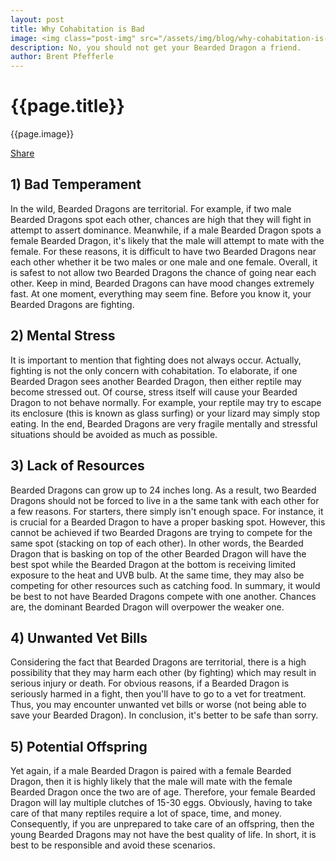 ```yaml
---
layout: post
title: Why Cohabitation is Bad
image: <img class="post-img" src="/assets/img/blog/why-cohabitation-is-bad.jpg" alt="Picture of a Bearded Dragon.">
description: No, you should not get your Bearded Dragon a friend.
author: Brent Pfefferle
---
```


<!--Show More-->

# {{page.title}}
{{page.image}}

<div class="fb-share-button" data-href="https://beardeddragonowners.com/2021/11/05/why-cohabitation-is-bad.html" data-layout="button_count" data-size="large"><a target="_blank" href="https://www.facebook.com/sharer/sharer.php?u=https%3A%2F%2Fbeardeddragonowners.com%2F2021%2F11%2F05%2Fwhy-cohabitation-is-bad.html&amp;src=sdkpreparse" class="fb-xfbml-parse-ignore">Share</a></div>

## 1) Bad Temperament

In the wild, Bearded Dragons are territorial. For example, if two male Bearded 
Dragons spot each other, chances are high that they will fight in attempt to 
assert dominance. Meanwhile, if a male Bearded Dragon spots a female Bearded Dragon, it's 
likely that the male will attempt to mate with the female. For these reasons, it is 
difficult to have two Bearded Dragons near each other whether it be two males or one 
male and one female. Overall, it is safest to not allow two Bearded Dragons the chance 
of going near each other. Keep in mind, Bearded Dragons can have mood changes extremely 
fast. At one moment, everything may seem fine. Before you know it, your Bearded Dragons 
are fighting. 

## 2) Mental Stress

It is important to mention that fighting does not always occur. Actually, fighting 
is not the only concern with cohabitation. To elaborate, if one Bearded Dragon sees 
another Bearded Dragon, then either reptile may become stressed out. Of course, 
stress itself will cause your Bearded Dragon to not behave normally. For example, your 
reptile may try to escape its enclosure (this is known as glass surfing) or your 
lizard may simply stop eating. In the end, Bearded Dragons are very fragile mentally 
and stressful situations should be avoided as much as possible.

## 3) Lack of Resources

Bearded Dragons can grow up to 24 inches long. As a result, two Bearded Dragons should not 
be forced to live in a the same tank with each other for a few reasons. For starters, 
there simply isn't enough space. For instance, it is crucial for a Bearded Dragon to 
have a proper basking spot. However, this cannot be achieved if two Bearded Dragons are 
trying to compete for the same spot (stacking on top of each other). In other words, 
the Bearded Dragon that is basking on top of the other Bearded Dragon will have the best 
spot while the Bearded Dragon at the bottom is receiving limited exposure to the heat 
and UVB bulb. At the same time, they may also be competing for other resources such as 
catching food. In summary, it would be best to not have Bearded Dragons compete with one 
another. Chances are, the dominant Bearded Dragon will overpower the weaker one.

## 4) Unwanted Vet Bills

Considering the fact that Bearded Dragons are territorial, there is a high possibility 
that they may harm each other (by fighting) which may result in serious injury or death. 
For obvious reasons, if a Bearded Dragon is seriously harmed in a fight, then you'll have 
to go to a vet for treatment. Thus, you may encounter unwanted vet bills or worse (not 
being able to save your Bearded Dragon). In conclusion, it's better to be safe than sorry.

## 5) Potential Offspring

Yet again, if a male Bearded Dragon is paired with a female Bearded Dragon, then it is 
highly likely that the male will mate with the female Bearded Dragon once the two are 
of age. Therefore, your female Bearded Dragon will lay multiple clutches of 15-30 eggs. 
Obviously, having to take care of that many reptiles require a lot of space, time, and 
money. Consequently, if you are unprepared to take care of an offspring, then the young 
Bearded Dragons may not have the best quality of life. In short, it is best to be responsible 
and avoid these scenarios. 